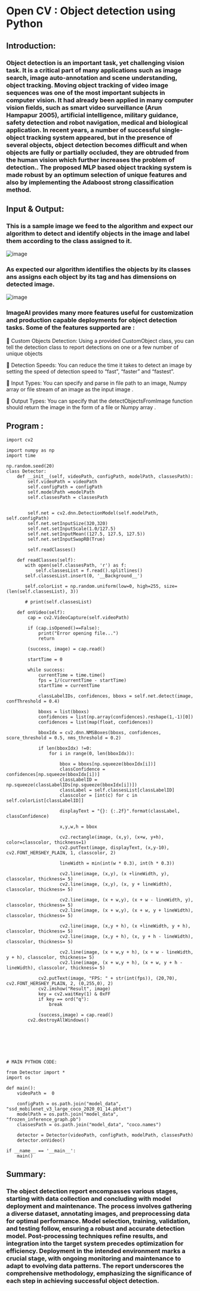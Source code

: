 # Open CV : Object detection using Python
## Introduction:
### Object detection is an important task, yet challenging vision task. It is a critical part of many applications such as image search, image auto-annotation and scene understanding, object tracking. Moving object tracking of video image sequences was one of the most important subjects in computer vision. It had already been applied in many computer vision fields, such as smart video surveillance (Arun Hampapur 2005), artificial intelligence, military guidance, safety detection and robot navigation, medical and biological application. In recent years, a number of successful single-object tracking system appeared, but in the presence of several objects, object detection becomes difficult and when objects are fully or partially occluded, they are obtruded from the human vision which further increases the problem of detection.. The proposed MLP based object tracking system is made robust by an optimum selection of unique features and also by implementing the Adaboost strong classification method.
## Input & Output:
### This is a sample image we feed to the algorithm and expect our algorithm to detect and identify objects in the image and label them according to the class assigned to it.
![image](https://github.com/user-attachments/assets/a6911ea7-66c7-45d3-8edd-7daffbb60b41)
### As expected our algorithm identifies the objects by its classes ans assigns each object by its tag and has dimensions on detected image.
![image](https://github.com/user-attachments/assets/eee84fa2-1549-429d-bea5-eafb594e58ee)

### ImageAI provides many more features useful for customization and production capable deployments for object detection tasks. Some of the features supported are :

	Custom Objects Detection: Using a provided CustomObject class, you can tell the detection class to report detections on one or a few number of unique objects

	Detection Speeds: You can reduce the time it takes to detect an image by setting the speed of detection speed to “fast”, “faster” and “fastest”.

	Input Types: You can specify and parse in file path to an image, Numpy array or file stream of an image as the input image .

	Output Types: You can specify that the detectObjectsFromImage function should return the image in the form of a file or Numpy array .

## Program :
```
import cv2

import numpy as np
import time 

np.random.seed(20)
class Detector:
    def __init__(self, videoPath, configPath, modelPath, classesPath):
        self.videoPath = videoPath
        self.configPath = configPath
        self.modelPath =modelPath
        self.classesPath = classesPath
    

        self.net = cv2.dnn.DetectionModel(self.modelPath, self.configPath)
        self.net.setInputSize(320,320)
        self.net.setInputScale(1.0/127.5)
        self.net.setInputMean((127.5, 127.5, 127.5))
        self.net.setInputSwapRB(True)

        self.readClasses()

    def readClasses(self):
       with open(self.classesPath, 'r') as f:
           self.classesList = f.read().splitlines()
       self.classesList.insert(0, '__Background__')

       self.colorList = np.random.uniform(low=0, high=255, size=(len(self.classesList), 3))

       # print(self.classesList)   

    def onVideo(self):
        cap = cv2.VideoCapture(self.videoPath)

        if (cap.isOpened()==False):
            print("Error opening file...")
            return

        (success, image) = cap.read()

        startTime = 0

        while success:
            currentTime = time.time()
            fps = 1/(currentTime - startTime)
            startTime = currentTime

            classLabelIDs, confidences, bboxs = self.net.detect(image, confThreshold = 0.4)

            bboxs = list(bboxs)
            confidences = list(np.array(confidences).reshape(1,-1)[0])
            confidences = list(map(float, confidences))

            bboxIdx = cv2.dnn.NMSBoxes(bboxs, confidences, score_threshold = 0.5, nms_threshold = 0.2)

            if len(bboxIdx) !=0:
                for i in range(0, len(bboxIdx)):

                    bbox = bboxs[np.squeeze(bboxIdx[i])]
                    classConfidence = confidences[np.squeeze(bboxIdx[i])]
                    classLabelID = np.squeeze(classLabelIDs[np.squeeze(bboxIdx[i])])
                    classLabel = self.classesList[classLabelID]
                    classcolor = [int(c) for c in self.colorList[classLabelID]]

                    displayText = "{}: {:.2f}".format(classLabel, classConfidence)

                    x,y,w,h = bbox

                    cv2.rectangle(image, (x,y), (x+w, y+h), color=classcolor, thickness=1)
                    cv2.putText(image, displayText, (x,y-10), cv2.FONT_HERSHEY_PLAIN, 1, classcolor, 2)

                    lineWidth = min(int(w * 0.3), int(h * 0.3)) 

                    cv2.line(image, (x,y), (x +lineWidth, y), classcolor, thickness= 5)
                    cv2.line(image, (x,y), (x, y + lineWidth), classcolor, thickness= 5)

                    cv2.line(image, (x + w,y), (x + w - lineWidth, y), classcolor, thickness= 5)
                    cv2.line(image, (x + w,y), (x + w, y + lineWidth), classcolor, thickness= 5)

                    cv2.line(image, (x,y + h), (x +lineWidth, y + h), classcolor, thickness= 5)
                    cv2.line(image, (x,y + h), (x, y + h - lineWidth), classcolor, thickness= 5)

                    cv2.line(image, (x + w,y + h), (x + w - lineWidth, y + h), classcolor, thickness= 5)
                    cv2.line(image, (x + w,y + h), (x + w, y + h - lineWidth), classcolor, thickness= 5)

            cv2.putText(image, "FPS: " + str(int(fps)), (20,70), cv2.FONT_HERSHEY_PLAIN, 2, (0,255,0), 2)
            cv2.imshow("Result", image)
            key = cv2.waitKey(1) & 0xFF
            if key == ord("q"):
                break

            (success,image) = cap.read()  
        cv2.destroyAllWindows()          







# MAIN PYTHON CODE:

from Detector import *
import os

def main():
    videoPath =  0

    configPath = os.path.join("model_data", "ssd_mobilenet_v3_large_coco_2020_01_14.pbtxt")
    modelPath = os.path.join("model_data", "frozen_inference_graph.pb")
    classesPath = os.path.join("model_data", "coco.names")

    detector = Detector(videoPath, configPath, modelPath, classesPath)
    detector.onVideo()

if __name__ == '__main__': 
    main()
```

## Summary:
### The object detection report encompasses various stages, starting with data collection and concluding with model deployment and maintenance. The process involves gathering a diverse dataset, annotating images, and preprocessing data for optimal performance. Model selection, training, validation, and testing follow, ensuring a robust and accurate detection model. Post-processing techniques refine results, and integration into the target system precedes optimization for efficiency. Deployment in the intended environment marks a crucial stage, with ongoing monitoring and maintenance to adapt to evolving data patterns. The report underscores the comprehensive methodology, emphasizing the significance of each step in achieving successful object detection.



